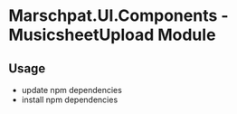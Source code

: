 # Marschpat.UI.Components - MusicsheetUpload Module

## Usage
 - update npm dependencies
 - install npm dependencies
